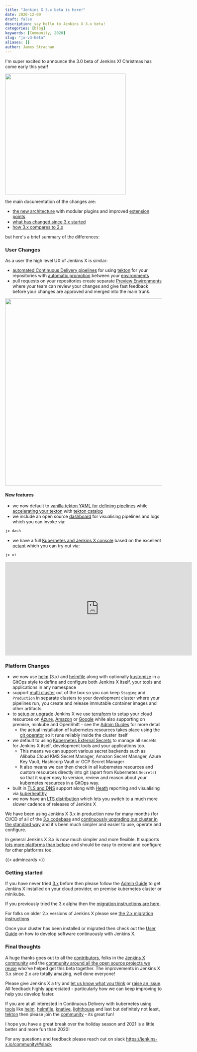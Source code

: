 ```yaml
---
title: "Jenkins X 3.x beta is here!"
date: 2020-12-09
draft: false
description: say hello to Jenkins X 3.x beta!
categories: [blog]
keywords: [Community, 2020]
slug: "jx-v3-beta"
aliases: []
author: James Strachan
---
```

 
I'm super excited to announce the 3.0 beta of Jenkins X! Christmas has come early this year! 

<img width="387px" src="/images/jxxx.png">

the main documentation of the changes are:

* [the new architecture](/v3/about/overview/) with modular plugins and improved [extension points](/v3/about/extending/)
* [what has changed since 3.x started](/v3/about/changes/) 
* [how 3.x compares to 2.x](/v3/about/comparison/) 
  
but here's a brief summary of the differences:
                   

### User Changes

As a user the high level UX of Jenkins X is similar:

* [automated Continuous Delivery pipelines](/about/concepts/features/#automated-pipelines) for using [tekton](/v3/develop/pipeline-catalog/) for your repositories with [automatic promotion](/about/concepts/features/#promotion) between your [environments](/about/concepts/features/#environments)
* pull requests on your repositories create separate [Preview Environments](/about/concepts/features/#preview-environments) where your team can review your changes and give fast feedback before your changes are approved and merged into the main trunk.

<img width="600" src="/images/pr-comment.png" class="img-thumbnail">

#### New features

* we now default to [vanilla tekton YAML for defining pipelines](/v3/develop/pipeline-catalog/#source-changes) while [accelerating your tekton](/blog/2020/11/11/accelerate-tekton/) with [tekton catalog](/v3/develop/pipeline-catalog/#adding-tasks-from-the-tekton-catalog)
* we include an open source [dashboard](/v3/develop/ui/dashboard/) for visualising pipelines and logs which you can invoke via:
```bash 
jx dash
```
* we have a full [Kubernetes and Jenkins X console](/v3/develop/ui/octant/) based on the excellent [octant](https://octant.dev/) which you can try out via:  
```bash 
jx ui
```
            
<iframe width="600" height="300" src="https://www.youtube.com/embed/2LCPHi0BnUg" frameborder="0" allow="accelerometer; autoplay; encrypted-media; gyroscope; picture-in-picture" allowfullscreen></iframe>


### Platform Changes

* we now use [helm](https://helm.sh/) (3.x) and [helmfile](https://github.com/roboll/helmfile) along with optionally [kustomize](https://kustomize.io/) in a GitOps style to define and configure both Jenkins X itself, your tools and applications in any namespace
* support [multi cluster](/v3/admin/guides/multi-cluster/) out of the box so you can keep `Staging` and `Production` in separate clusters to your development cluster where your pipelines run, you create and release immutable container images and other artifacts.
* to [setup or upgrade](/v3/admin/) Jenkins X we use [terraform](https://www.terraform.io/) to setup your cloud resources on [Azure](/v3/admin/platforms/azure/), [Amazon](/v3/admin/platforms/eks/) or [Google](/v3/admin/platforms/google/) while also supporting on premise, minkube and OpenShift - see the [Admin Guides](/v3/admin/) for more detail
  * the actual installation of kubernetes resources takes place using the [git operator](/v3/admin/guides/operator/) so it runs reliably inside the cluster itself
* we default to using [Kubernetes External Secrets](https://github.com/external-secrets/kubernetes-external-secrets) to manage all secrets for Jenkins X itself, development tools and your applications too. 
  * This means we can support various secret backends such as Alibaba Cloud KMS Secret Manager, Amazon Secret Manager, Azure Key Vault, Hashicorp Vault or GCP Secret Manager
  * It also means we can then check in all kubernetes resources and custom resources directly into git (apart from Kubernetes `Secrets`) so that it super easy to version, review and reason about your kubernetes resources in a GitOps way.
* built in [TLS and DNS](/v3/admin/guides/tls_dns/) support along with [Heath](/v3/admin/guides/health/) reporting and visualising via [kuberhealthy](https://github.com/Comcast/kuberhealthy) 
* we now have an [LTS distribution](/v3/admin/setup/upgrades/lts/) which lets you switch to a much more slower cadence of releases of Jenkins X
 
We have been using Jenkins X 3.x in production now for many months (for CI/CD of all of the [3.x codebase](/v3/about/overview/source/) and [continuously upgrading our cluster in the standard way](/v3/admin/setup/upgrades/) and it's been much simpler and easier to use, operate and configure. 

In general Jenkins X 3.x is now much simpler and more flexible. It supports [lots more platforms than before](/v3/admin/) and should be easy to extend and configure for other platforms too.

{{< admincards >}}


### Getting started

If you have never tried [3.x](/v3/about/) before then please follow the [Admin Guide](/v3/admin/) to get Jenkins X installed on your cloud provider, on premise kubernetes cluster or minikube.

If you previously tried the 3.x alpha then the [migration instructions are here](/v3/admin/guides/migrate/v3-alpha/).

For folks on older 2.x versions of Jenkins X please see [the 2.x migration instructions](/v3/admin/guides/migrate/v2/)

Once your cluster has been installed or migrated then check out the [User Guide](/v3/develop/) on how to develop software continuously with Jenkins X.


### Final thoughts

A huge thanks goes out to all the [contributors](/community/#contributors), folks in the [Jenkins X community](/community/) and the [community around all the open source projects we reuse](/v3/about/overview/projects/) who've helped get this beta together. The improvements in Jenkins X 3.x since 2.x are totally amazing, well done everyone!

Please give Jenkins X a try and [let us know what you think](https://jenkins-x.io/community/#slack) or [raise an issue](https://github.com/jenkins-x/issues
). All feedback highly appreciated - particularly how we can keep improving to help you develop faster.

If you are at all interested in Continuous Delivery with kubernetes using [tools](/v3/about/overview/projects/) like [helm](https://helm.sh/), [helmfile](https://github.com/roboll/helmfile), [knative](https://knative.dev/),  [lighthouse](https://github.com/jenkins-x/lighthouse) and last but definitely not least, [tekton](https://github.com/tektoncd/cli)  then please join the [community](/community/) - its great fun!

I hope you have a great break over the holiday season and 2021 is a little better and more fun than 2020!

For any questions and feedback please reach out on slack https://jenkins-x.io/community/#slack